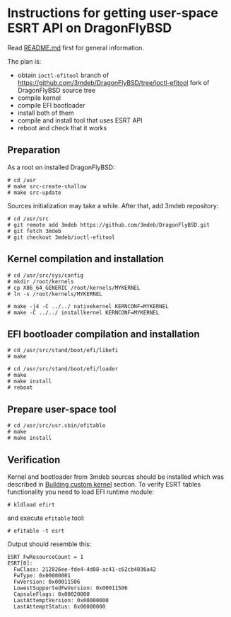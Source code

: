 # Instructions for getting user-space ESRT API on DragonFlyBSD

Read [README.md](./README.md) first for general information.

The plan is:
 * obtain `ioctl-efitool` branch of
 https://github.com/3mdeb/DragonFlyBSD/tree/ioctl-efitool fork of DragonFlyBSD
 source tree
 * compile kernel
 * compile EFI bootloader
 * install both of them
 * compile and install tool that uses ESRT API
 * reboot and check that it works

## Preparation

As a root on installed DragonFlyBSD:

```
# cd /usr
# make src-create-shallow
# make src-update
```

Sources initialization may take a while. After that, add 3mdeb repository:

```
# cd /usr/src
# git remote add 3mdeb https://github.com/3mdeb/DragonFlyBSD.git
# git fetch 3mdeb
# git checkout 3mdeb/ioctl-efitool
```

## Kernel compilation and installation

```
# cd /usr/src/sys/config
# mkdir /root/kernels
# cp X86_64_GENERIC /root/kernels/MYKERNEL
# ln -s /root/kernels/MYKERNEL

# make -j4 -C ../../ nativekernel KERNCONF=MYKERNEL
# make -C ../../ installkernel KERNCONF=MYKERNEL
```

## EFI bootloader compilation and installation

```
# cd /usr/src/stand/boot/efi/libefi
# make

# cd /usr/src/stand/boot/efi/loader
# make
# make install
# reboot
```

## Prepare user-space tool

```
# cd /usr/src/usr.sbin/efitable
# make
# make install
```

## Verification

Kernel and bootloader from 3mdeb sources should be installed which was described
in [Building custom kernel](#Building-custom-kernel) section. To verify ESRT
tables functionality you need to load EFI runtime module:

```
# kldload efirt
```

and execute `efitable` tool:

```
# efitable -t esrt
```

Output should resemble this:

```
ESRT FwResourceCount = 1
ESRT[0]:
  FwClass: 212026ee-fde4-4d08-ac41-c62cb4036a42
  FwType: 0x00000001
  FwVersion: 0x00011506
  LowestSupportedFwVersion: 0x00011506
  CapsuleFlags: 0x00020000
  LastAttemptVersion: 0x00000000
  LastAttemptStatus: 0x00000000
```
